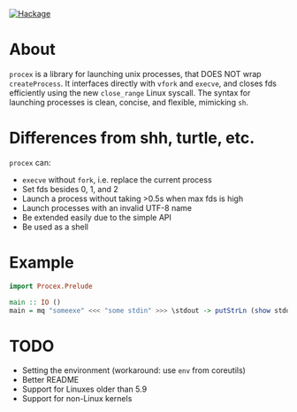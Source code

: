 [![Hackage](https://img.shields.io/hackage/v/procex.svg?style=flat)](https://hackage.haskell.org/package/procex)

# About

`procex` is a library for launching unix processes, that DOES NOT wrap `createProcess`.
It interfaces directly with `vfork` and `execve`, and closes fds efficiently using the new `close_range` Linux syscall.
The syntax for launching processes is clean, concise, and flexible, mimicking `sh`.

# Differences from shh, turtle, etc.

`procex` can:

- `execve` without `fork`, i.e. replace the current process
- Set fds besides 0, 1, and 2
- Launch a process without taking >0.5s when max fds is high
- Launch processes with an invalid UTF-8 name
- Be extended easily due to the simple API
- Be used as a shell

# Example

```hs
import Procex.Prelude

main :: IO ()
main = mq "someexe" <<< "some stdin" >>> \stdout -> putStrLn (show stdout)
```


# TODO

- Setting the environment (workaround: use `env` from coreutils)
- Better README
- Support for Linuxes older than 5.9
- Support for non-Linux kernels
